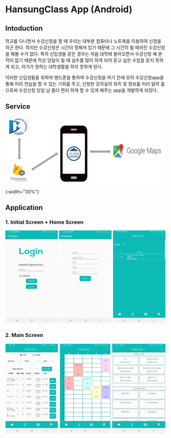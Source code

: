 # HansungClass App (Android)

## Intoduction

학교를 다니면서 수강신청을 할 때 우리는 대부분 컴퓨터나 노트북을 이용하여 신청을 하곤 한다. 하지만 수강신청은 시간이 정해져 있기 때문에 그 시간이 될 때까진 수강신청을 해볼 수가 없다. 특히 신입생들 같은 경우는 처음 대학에 들어오면서 수강신청 해 본적이 없기 때문에 막상 당일이 될 때 실수를 많이 하게 되어 듣고 싶은 수업을 듣지 못하게 되고, 자기가 원하는 대학생활을 하지 못하게 된다.

이러한 신입생들을 위하여 핸드폰을 통하여 수강신청을 하기 전에 모의 수강신청app을 통해 미리 연습을 할 수 있는 기회를 주고, 신청한 강의실의 위치 및 정보를 미리 알려 줌으로써 수강신청 당일 날 좀더 편리 하게 할 수 있게 해주는 app을 개발하게 되었다.

## Service

![service](./image/service.JPG){:width="30%"}

## Application

### 1. Initial Screen + Home Screen

![Init + Home Screen](./image/first.JPG)

### 2. Main Screen

![Main Screen](./image/second.JPG)
